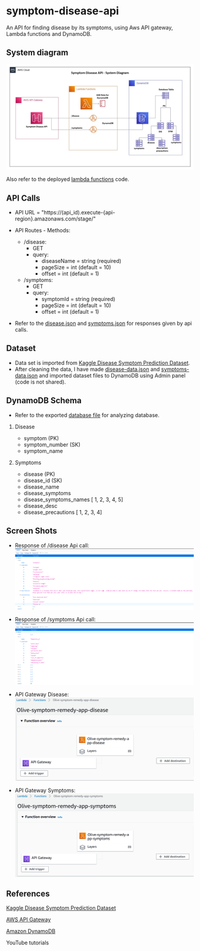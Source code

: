 # symptom-disease-api
An API for finding disease by its symptoms, using Aws API gateway, Lambda functions and DynamoDB.

## System diagram

![System diagram](https://github.com/venisprajapati/symptom-disease-api/blob/main/screen-shots/symptom-disease-api-system-diagram.jpg?raw=true)

Also refer to the deployed [lambda functions](https://github.com/venisprajapati/symptom-disease-api/tree/main/lambda) code.


## API Calls

- API URL = "https://(api_id).execute-{api-region}.amazonaws.com/stage/"

- API Routes - Methods:
  - /disease:
    *	GET
    - query:
        * diseaseName = string (required)
        * pageSize = int (default = 10)
        * offset = int (default = 1)
  - /symptoms:
    *	GET
    - query:
        * symptomId = string (required)
        * pageSize = int (default = 10)
        * offset = int (default = 1)

- Refer to the [disease.json](https://github.com/venisprajapati/symptom-disease-api/blob/main/responses/disease.json) and [symptoms.json](https://github.com/venisprajapati/symptom-disease-api/blob/main/responses/symptoms.json) for responses given by api calls.


## Dataset

- Data set is imported from [Kaggle Disease Symptom Prediction Dataset](https://www.kaggle.com/itachi9604/disease-symptom-description-dataset).
- After cleaning the data, I have made [disease-data.json](https://github.com/venisprajapati/symptom-disease-api/blob/main/dataset/disease-data.json) and [symptoms-data.json](https://github.com/venisprajapati/symptom-disease-api/blob/main/dataset/symptoms-data.json) and imported dataset files to DynamoDB using Admin panel (code is not shared).


## DynamoDB Schema

* Refer to the exported [database file](https://github.com/venisprajapati/symptom-disease-api/blob/main/dyanmodb/results.csv) for analyzing database.

1. Disease
    - symptom (PK)
    - symptom_number (SK)
    - symptom_name

2. Symptoms
    - disease (PK)
    - disease_id (SK)
    - disease_name
    - disease_symptoms
    - disease_symptoms_names [ 1, 2, 3, 4, 5]
    - disease_desc
    - disease_precautions [ 1, 2, 3, 4]


## Screen Shots

- Response of /disease Api call:
  ![Response /disease api](https://github.com/venisprajapati/symptom-disease-api/blob/main/screen-shots/response-diseases.png?raw=true)
- Response of /symptoms Api call:
  ![Response /symptoms api](https://github.com/venisprajapati/symptom-disease-api/blob/main/screen-shots/response-symptoms.png?raw=true)

- API Gateway Disease:
  ![API Gateway disease](https://github.com/venisprajapati/symptom-disease-api/blob/main/screen-shots/api-gateway-disease.png?raw=true)
- API Gateway Symptoms:
  ![API Gateway symptom](https://github.com/venisprajapati/symptom-disease-api/blob/main/screen-shots/api-gateway-symptoms.png?raw=true)


## References

[Kaggle Disease Symptom Prediction Dataset](https://www.kaggle.com/itachi9604/disease-symptom-description-dataset)

[AWS API Gateway](https://aws.amazon.com/api-gateway/)

[Amazon DynamoDB](https://docs.aws.amazon.com/dynamodb/index.html)

YouTube tutorials
